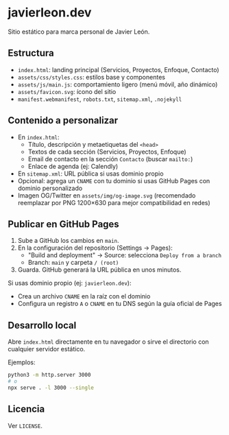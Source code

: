 # javierleon.dev

Sitio estático para marca personal de Javier León.

## Estructura

- `index.html`: landing principal (Servicios, Proyectos, Enfoque, Contacto)
- `assets/css/styles.css`: estilos base y componentes
- `assets/js/main.js`: comportamiento ligero (menú móvil, año dinámico)
- `assets/favicon.svg`: ícono del sitio
- `manifest.webmanifest`, `robots.txt`, `sitemap.xml`, `.nojekyll`

## Contenido a personalizar

- En `index.html`:
  - Título, descripción y metaetiquetas del `<head>`
  - Textos de cada sección (Servicios, Proyectos, Enfoque)
  - Email de contacto en la sección `Contacto` (buscar `mailto:`)
  - Enlace de agenda (ej: Calendly)
- En `sitemap.xml`: URL pública si usas dominio propio
- Opcional: agrega un `CNAME` con tu dominio si usas GitHub Pages con dominio personalizado
- Imagen OG/Twitter en `assets/img/og-image.svg` (recomendado reemplazar por PNG 1200×630 para mejor compatibilidad en redes)

## Publicar en GitHub Pages

1. Sube a GitHub los cambios en `main`.
2. En la configuración del repositorio (Settings → Pages):
   - "Build and deployment" → Source: selecciona `Deploy from a branch`
   - Branch: `main` y carpeta `/ (root)`
3. Guarda. GitHub generará la URL pública en unos minutos.

Si usas dominio propio (ej: `javierleon.dev`):

- Crea un archivo `CNAME` en la raíz con el dominio
- Configura un registro `A` o `CNAME` en tu DNS según la guía oficial de Pages

## Desarrollo local

Abre `index.html` directamente en tu navegador o sirve el directorio con cualquier servidor estático.

Ejemplos:

```bash
python3 -m http.server 3000
# o
npx serve . -l 3000 --single
```

## Licencia

Ver `LICENSE`.
